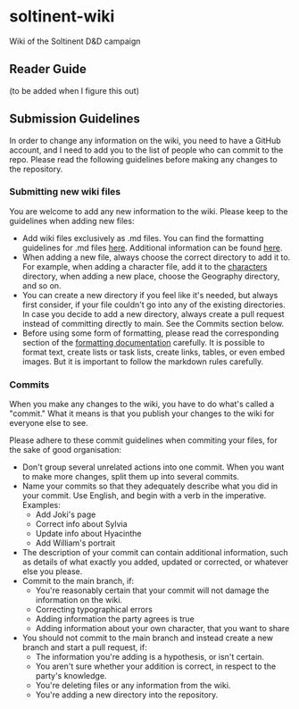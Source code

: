 # soltinent-wiki
Wiki of the Soltinent D&amp;D campaign

## Reader Guide

(to be added when I figure this out)

## Submission Guidelines

In order to change any information on the wiki, you need to have a GitHub account, and I need to add you to the list of people who can commit to the repo.
Please read the following guidelines before making any changes to the repository.

### Submitting new wiki files

You are welcome to add any new information to the wiki. Please keep to the guidelines when adding new files:
- Add wiki files exclusively as .md files. You can find the formatting guidelines for .md files [here](https://docs.github.com/en/get-started/writing-on-github/getting-started-with-writing-and-formatting-on-github/basic-writing-and-formatting-syntax). Additional information can be found [here](https://github.com/adam-p/markdown-here/wiki/Markdown-Cheatsheet).
- When adding a new file, always choose the correct directory to add it to. For example, when adding a character file, add it to the [characters](https://github.com/Mymokol/soltinent-wiki/tree/main/characters) directory, when adding a new place, choose the Geography directory, and so on.
- You can create a new directory if you feel like it's needed, but always first consider, if your file couldn't go into any of the existing directories. In case you decide to add a new directory, always create a pull request instead of committing directly to main. See the Commits section below.
- Before using some form of formatting, please read the corresponding section of the [formatting documentation](https://docs.github.com/en/get-started/writing-on-github/getting-started-with-writing-and-formatting-on-github/basic-writing-and-formatting-syntax) carefully. It is possible to format text, create lists or task lists, create links, tables, or even embed images. But it is important to follow the markdown rules carefully.

### Commits

When you make any changes to the wiki, you have to do what's called a "commit." What it means is that you publish your changes to the wiki for everyone else to see.

Please adhere to these commit guidelines when commiting your files, for the sake of good organisation:
- Don't group several unrelated actions into one commit. When you want to make more changes, split them up into several commits.
- Name your commits so that they adequately describe what you did in your commit. Use English, and begin with a verb in the imperative. Examples:
  - Add Joki's page
  - Correct info about Sylvia
  - Update info about Hyacinthe
  - Add William's portrait
- The description of your commit can contain additional information, such as details of what exactly you added, updated or corrected, or whatever else you please.
- Commit to the main branch, if:
  - You're reasonably certain that your commit will not damage the information on the wiki.
  - Correcting typographical errors
  - Adding information the party agrees is true
  - Adding information about your own character, that you want to share
- You should not commit to the main branch and instead create a new branch and start a pull request, if:
  - The information you're adding is a hypothesis, or isn't certain.
  - You aren't sure whether your addition is correct, in respect to the party's knowledge.
  - You're deleting files or any information from the wiki.
  - You're adding a new directory into the repository.

